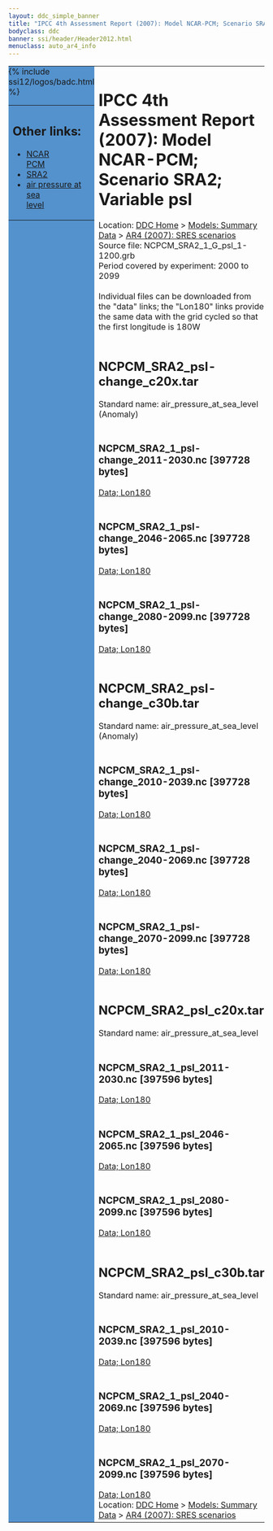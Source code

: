 ```yaml
---
layout: ddc_simple_banner
title: "IPCC 4th Assessment Report (2007): Model NCAR-PCM; Scenario SRA2; Variable psl"
bodyclass: ddc
banner: ssi/header/Header2012.html
menuclass: auto_ar4_info
---
```



<table width="100%" border="0" cellspacing="0" cellpadding="0" style="border-collapse: collapse;">
<tr style="margin:0;padding:0;border:0;">
<td style="margin:0;padding:0;border:0;height:1pt;width:150pt;background:#5492CD;" valign="top" >

<div id="lh-col2" class="auto_ar4_info">
<table class="menumain" bgcolor="#5492CD" cellspacing="0" width="100%" border="0">
<tr><td>
<h2> Other links:</h2>
<ul>
<li><a href="/auto/ar4/model-NCAR-PCM.html">NCAR<br/>PCM</a></li>
<li><a href="/auto/ar4/scenario-SRA2.html">SRA2</a></li>
<li><a href="/auto/ar4/var-air_pressure_at_sea_level.html">air pressure at sea<br/> level</a></li>
</ul>
</td></tr>
{% include ssi12/logos/badc.html %}
</table>
</div>
</td>
<td><h1>IPCC 4th Assessment Report (2007): Model NCAR-PCM; Scenario SRA2; Variable psl</h1>

<!-- Breadcrumb1 -->
<div id="breadcrumb1" align="left">
Location: <a href="/index.html">DDC Home</a> > <a href="/sim/gcm_clim/">Models: Summary Data</a>
> <a href="/sim/gcm_clim/SRES_AR4/index.html">AR4 (2007): SRES scenarios</a>
</div>
<!-- End of Breadcrumb1 -->Source file: NCPCM_SRA2_1_G_psl_1-1200.grb
<br/>
Period covered by experiment: 2000 to 2099<br/>
<br/>Individual files can be downloaded from the "data" links; the "Lon180" links provide the same data
         with the grid cycled so that the first longitude is 180W<br/>
<br/><h2>NCPCM_SRA2_psl-change_c20x.tar</h2>
Standard name: air_pressure_at_sea_level (Anomaly)<br>
<br/><h3>NCPCM_SRA2_1_psl-change_2011-2030.nc [397728 bytes]</h3>
<a href="/cgi-bin/downl/ar4_nc/psl/NCPCM_SRA2_1_psl-change_2011-2030.nc">Data; </a><a href="/cgi-bin/downl/ar4_nc/psl/NCPCM_SRA2_1_psl-change_2011-2030.cyto180.nc"> Lon180</a><br/>
<br/><h3>NCPCM_SRA2_1_psl-change_2046-2065.nc [397728 bytes]</h3>
<a href="/cgi-bin/downl/ar4_nc/psl/NCPCM_SRA2_1_psl-change_2046-2065.nc">Data; </a><a href="/cgi-bin/downl/ar4_nc/psl/NCPCM_SRA2_1_psl-change_2046-2065.cyto180.nc"> Lon180</a><br/>
<br/><h3>NCPCM_SRA2_1_psl-change_2080-2099.nc [397728 bytes]</h3>
<a href="/cgi-bin/downl/ar4_nc/psl/NCPCM_SRA2_1_psl-change_2080-2099.nc">Data; </a><a href="/cgi-bin/downl/ar4_nc/psl/NCPCM_SRA2_1_psl-change_2080-2099.cyto180.nc"> Lon180</a><br/>
<br/><h2>NCPCM_SRA2_psl-change_c30b.tar</h2>
Standard name: air_pressure_at_sea_level (Anomaly)<br>
<br/><h3>NCPCM_SRA2_1_psl-change_2010-2039.nc [397728 bytes]</h3>
<a href="/cgi-bin/downl/ar4_nc/psl/NCPCM_SRA2_1_psl-change_2010-2039.nc">Data; </a><a href="/cgi-bin/downl/ar4_nc/psl/NCPCM_SRA2_1_psl-change_2010-2039.cyto180.nc"> Lon180</a><br/>
<br/><h3>NCPCM_SRA2_1_psl-change_2040-2069.nc [397728 bytes]</h3>
<a href="/cgi-bin/downl/ar4_nc/psl/NCPCM_SRA2_1_psl-change_2040-2069.nc">Data; </a><a href="/cgi-bin/downl/ar4_nc/psl/NCPCM_SRA2_1_psl-change_2040-2069.cyto180.nc"> Lon180</a><br/>
<br/><h3>NCPCM_SRA2_1_psl-change_2070-2099.nc [397728 bytes]</h3>
<a href="/cgi-bin/downl/ar4_nc/psl/NCPCM_SRA2_1_psl-change_2070-2099.nc">Data; </a><a href="/cgi-bin/downl/ar4_nc/psl/NCPCM_SRA2_1_psl-change_2070-2099.cyto180.nc"> Lon180</a><br/>
<br/><h2>NCPCM_SRA2_psl_c20x.tar</h2>
Standard name: air_pressure_at_sea_level<br>
<br/><h3>NCPCM_SRA2_1_psl_2011-2030.nc [397596 bytes]</h3>
<a href="/cgi-bin/downl/ar4_nc/psl/NCPCM_SRA2_1_psl_2011-2030.nc">Data; </a><a href="/cgi-bin/downl/ar4_nc/psl/NCPCM_SRA2_1_psl_2011-2030.cyto180.nc"> Lon180</a><br/>
<br/><h3>NCPCM_SRA2_1_psl_2046-2065.nc [397596 bytes]</h3>
<a href="/cgi-bin/downl/ar4_nc/psl/NCPCM_SRA2_1_psl_2046-2065.nc">Data; </a><a href="/cgi-bin/downl/ar4_nc/psl/NCPCM_SRA2_1_psl_2046-2065.cyto180.nc"> Lon180</a><br/>
<br/><h3>NCPCM_SRA2_1_psl_2080-2099.nc [397596 bytes]</h3>
<a href="/cgi-bin/downl/ar4_nc/psl/NCPCM_SRA2_1_psl_2080-2099.nc">Data; </a><a href="/cgi-bin/downl/ar4_nc/psl/NCPCM_SRA2_1_psl_2080-2099.cyto180.nc"> Lon180</a><br/>
<br/><h2>NCPCM_SRA2_psl_c30b.tar</h2>
Standard name: air_pressure_at_sea_level<br>
<br/><h3>NCPCM_SRA2_1_psl_2010-2039.nc [397596 bytes]</h3>
<a href="/cgi-bin/downl/ar4_nc/psl/NCPCM_SRA2_1_psl_2010-2039.nc">Data; </a><a href="/cgi-bin/downl/ar4_nc/psl/NCPCM_SRA2_1_psl_2010-2039.cyto180.nc"> Lon180</a><br/>
<br/><h3>NCPCM_SRA2_1_psl_2040-2069.nc [397596 bytes]</h3>
<a href="/cgi-bin/downl/ar4_nc/psl/NCPCM_SRA2_1_psl_2040-2069.nc">Data; </a><a href="/cgi-bin/downl/ar4_nc/psl/NCPCM_SRA2_1_psl_2040-2069.cyto180.nc"> Lon180</a><br/>
<br/><h3>NCPCM_SRA2_1_psl_2070-2099.nc [397596 bytes]</h3>
<a href="/cgi-bin/downl/ar4_nc/psl/NCPCM_SRA2_1_psl_2070-2099.nc">Data; </a><a href="/cgi-bin/downl/ar4_nc/psl/NCPCM_SRA2_1_psl_2070-2099.cyto180.nc"> Lon180</a><br/>
<!-- Breadcrumb2 -->
<div id="breadcrumb2" align="left">
Location: <a href="/index.html">DDC Home</a> > <a href="/sim/gcm_clim/">Models: Summary Data</a>
> <a href="/sim/gcm_clim/SRES_AR4/index.html">AR4 (2007): SRES scenarios</a>
</div>
<!-- End of Breadcrumb2 --></td></tr></table>
